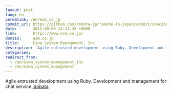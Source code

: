 ```yaml
---
layout: post
lang: en
permalink: /en/esm_co_jp
commit_url: https://github.com/remote-jp/remote-in-japan/commit/c8ac1b667623d638d25d6fd6b0072c6f81369e91
date:       2015-09-09 12:21:32 +0900
link:       https://www.esm.co.jp/
domain:     esm.co.jp
title:      Eiwa System Management, Inc.
description: 'Agile entrusted development using Ruby. Development and management for chat service idobata.'
categories: 
redirect_from:
  - /en/eiwa_system_management_inc
  - /en/eiwa_system_management
---
```


<p>Agile entrusted development using Ruby. Development and management for chat service <a href="https://idobata.io/ja/home">idobata</a>.</p>
